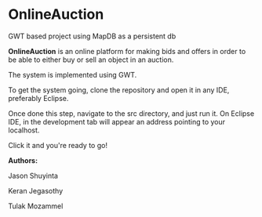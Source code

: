 # OnlineAuction

GWT based project using MapDB as a persistent db

**OnlineAuction** is an online platform for making bids and offers in order to be able to either buy or sell an object in an auction.

The system is implemented using GWT. 

To get the system going, clone the repository and open it in any IDE, preferably Eclipse. 

Once done this step, navigate to the src directory, and just run it. On Eclipse IDE, in the development tab will appear an address pointing to your localhost. 

Click it and you're ready to go!

**Authors:**

Jason Shuyinta

Keran Jegasothy 

Tulak Mozammel

